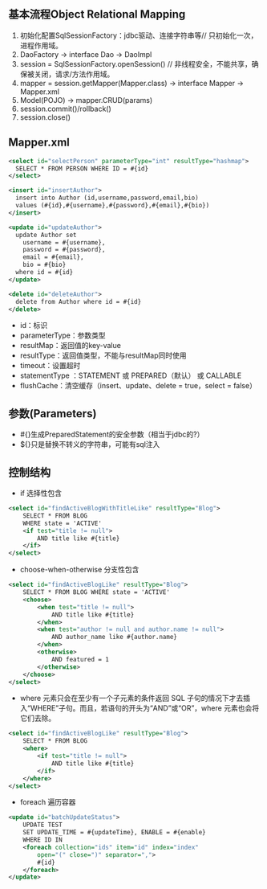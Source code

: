 ## 基本流程Object Relational Mapping
1. 初始化配置SqlSessionFactory：jdbc驱动、连接字符串等// 只初始化一次，进程作用域。
2. DaoFactory -> interface Dao -> DaoImpl
3. session = SqlSessionFactory.openSession() // 非线程安全，不能共享，确保被关闭，请求/方法作用域。
4. mapper = session.getMapper(Mapper.class) -> interface Mapper -> Mapper.xml
5. Model(POJO) -> mapper.CRUD(params) 
6. session.commit()/rollback()
7. session.close()

## Mapper.xml
```xml
<select id="selectPerson" parameterType="int" resultType="hashmap">
  SELECT * FROM PERSON WHERE ID = #{id}
</select>

<insert id="insertAuthor">
  insert into Author (id,username,password,email,bio)
  values (#{id},#{username},#{password},#{email},#{bio})
</insert>

<update id="updateAuthor">
  update Author set
    username = #{username},
    password = #{password},
    email = #{email},
    bio = #{bio}
  where id = #{id}
</update>

<delete id="deleteAuthor">
  delete from Author where id = #{id}
</delete>
```
- id：标识
- parameterType：参数类型
- resultMap：返回值的key-value
- resultType：返回值类型，不能与resultMap同时使用
- timeout：设置超时
- statementType ：STATEMENT 或 PREPARED（默认） 或 CALLABLE
- flushCache：清空缓存（insert、update、delete = true，select = false）

## 参数(Parameters)
- #{}生成PreparedStatement的安全参数（相当于jdbc的?）
- ${}只是替换不转义的字符串，可能有sql注入

## 控制结构
- if 选择性包含 
```xml
<select id="findActiveBlogWithTitleLike" resultType="Blog"> 
    SELECT * FROM BLOG 
    WHERE state = 'ACTIVE'
    <if test="title != null"> 
    	AND title like #{title} 
    </if> 
</select> 
```

- choose-when-otherwise 分支性包含 
```xml
<select id="findActiveBlogLike" resultType="Blog"> 
	SELECT * FROM BLOG WHERE state = 'ACTIVE'
    <choose> 
        <when test="title != null"> 
        	AND title like #{title} 
        </when> 
        <when test="author != null and author.name != null"> 
        	AND author_name like #{author.name} 
        </when> 
        <otherwise> 
        	AND featured = 1 
        </otherwise> 
    </choose> 
</select> 
```

- where 元素只会在至少有一个子元素的条件返回 SQL 子句的情况下才去插入“WHERE”子句。而且，若语句的开头为“AND”或“OR”，where 元素也会将它们去除。 
```xml
<select id="findActiveBlogLike" resultType="Blog"> 
    SELECT * FROM BLOG 
    <where> 
        <if test="title != null"> 
        	AND title like #{title} 
        </if> 
    </where> 
</select> 
```

- foreach 遍历容器 
```xml
<update id="batchUpdateStatus"> 
    UPDATE TEST 
    SET UPDATE_TIME = #{updateTime}, ENABLE = #{enable} 
    WHERE ID IN 
    <foreach collection="ids" item="id" index="index" 
    	open="(" close=")" separator=","> 
    	#{id} 
    </foreach> 
</update> 
```